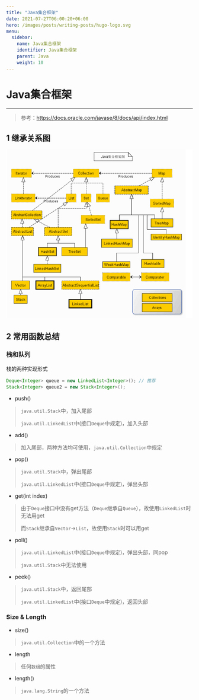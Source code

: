 ```yaml
---
title: "Java集合框架"
date: 2021-07-27T06:00:20+06:00
hero: /images/posts/writing-posts/hugo-logo.svg
menu:
  sidebar:
    name: Java集合框架
    identifier: Java集合框架
    parent: Java
    weight: 10
---
```


# Java集合框架

---

> 参考：https://docs.oracle.com/javase/8/docs/api/index.html

## 1 继承关系图

![image-20210729114627296](/images/posts/java/image-20210729114627296.png)

## 2 常用函数总结

### 栈和队列

栈的两种实现形式

```java
Deque<Integer> queue = new LinkedList<Integer>(); // 推荐
Stack<Integer> queue2 = new Stack<Integer>();
```


* push()

> `java.util.Stack`中，加入尾部
>
> `java.util.LinkedList`中(接口`Deque`中规定)，加入头部

* add()

> 加入尾部，两种方法均可使用，`java.util.Collection`中规定

* pop()

>  `java.util.Stack`中，弹出尾部
>
>  `java.util.LinkedList`中(接口`Deque`中规定)，弹出头部

* get(int  index)

> 由于`Deque`接口中没有get方法（`Deque`继承自`Queue`），故使用`LinkedList`时无法用get
>
> 而`Stack`继承自`Vector`->`List`，故使用`Stack`时可以用get

* poll()

> `java.util.LinkedList`中(接口`Deque`中规定)，弹出头部，同pop
>
> `java.util.Stack`中无法使用

* peek()

> `java.util.Stack`中，返回尾部
>
> `java.util.LinkedList`中(接口`Deque`中规定)，返回头部

### Size & Length

* size()

> `java.util.Collection`中的一个方法

* length

> 任何`数组`的属性

* length()

> `java.lang.String`的一个方法


